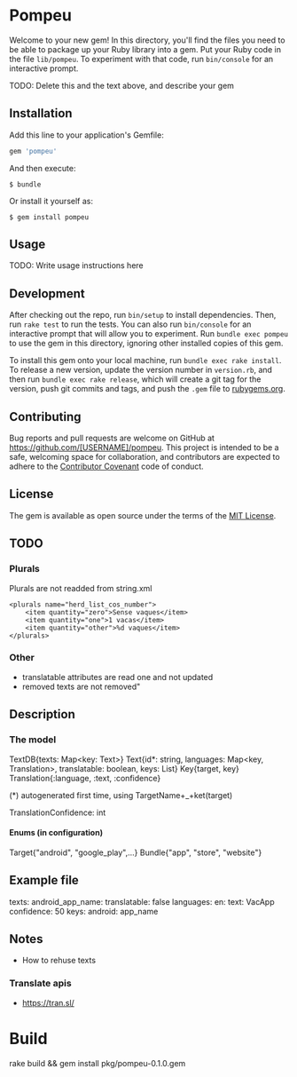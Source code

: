 # Pompeu

Welcome to your new gem! In this directory, you'll find the files you need to be able to package up your Ruby library into a gem. Put your Ruby code in the file `lib/pompeu`. To experiment with that code, run `bin/console` for an interactive prompt.

TODO: Delete this and the text above, and describe your gem

## Installation

Add this line to your application's Gemfile:

```ruby
gem 'pompeu'
```

And then execute:

    $ bundle

Or install it yourself as:

    $ gem install pompeu

## Usage

TODO: Write usage instructions here

## Development

After checking out the repo, run `bin/setup` to install dependencies. Then, run `rake test` to run the tests. You can also run `bin/console` for an interactive prompt that will allow you to experiment. Run `bundle exec pompeu` to use the gem in this directory, ignoring other installed copies of this gem.

To install this gem onto your local machine, run `bundle exec rake install`. To release a new version, update the version number in `version.rb`, and then run `bundle exec rake release`, which will create a git tag for the version, push git commits and tags, and push the `.gem` file to [rubygems.org](https://rubygems.org).

## Contributing

Bug reports and pull requests are welcome on GitHub at https://github.com/[USERNAME]/pompeu. This project is intended to be a safe, welcoming space for collaboration, and contributors are expected to adhere to the [Contributor Covenant](http://contributor-covenant.org) code of conduct.


## License

The gem is available as open source under the terms of the [MIT License](http://opensource.org/licenses/MIT).

## TODO

### Plurals
Plurals are not readded from string.xml
```
<plurals name="herd_list_cos_number">
    <item quantity="zero">Sense vaques</item>
    <item quantity="one">1 vacas</item>
    <item quantity="other">%d vaques</item>
</plurals>
```

### Other

- translatable attributes are read one and not updated
- removed texts are not removed"

## Description

### The model
TextDB{texts: Map<key: Text>}
Text{id*: string, languages: Map<key, Translation>, translatable: boolean, keys: List<Key>}
Key{target, key}
Translation{:language, :text, :confidence}

(*) autogenerated first time, using TargetName+_+ket(target)

TranslationConfidence: int

#### Enums (in configuration)
Target{"android", "google_play",...}
Bundle{"app", "store", "website"}

## Example file
texts:
  android_app_name:
    translatable: false
    languages:
      en:
        text: VacApp
        confidence: 50
    keys:
      android: app_name



## Notes
- How to rehuse texts

### Translate apis
- https://tran.sl/

# Build
rake build && gem install pkg/pompeu-0.1.0.gem



